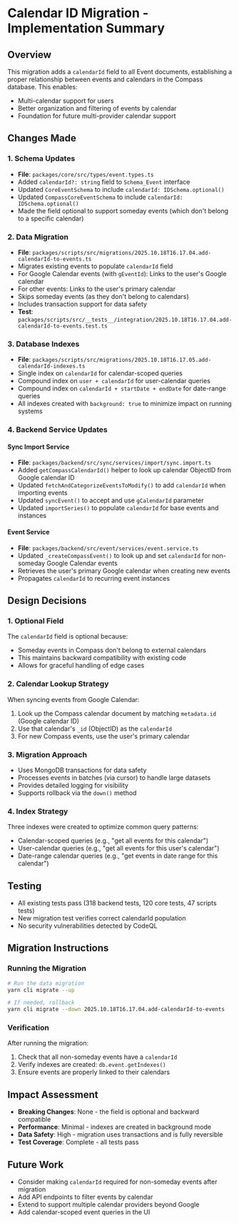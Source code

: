 # Calendar ID Migration - Implementation Summary

## Overview

This migration adds a `calendarId` field to all Event documents, establishing a proper relationship between events and calendars in the Compass database. This enables:

- Multi-calendar support for users
- Better organization and filtering of events by calendar
- Foundation for future multi-provider calendar support

## Changes Made

### 1. Schema Updates

- **File**: `packages/core/src/types/event.types.ts`
- Added `calendarId?: string` field to `Schema_Event` interface
- Updated `CoreEventSchema` to include `calendarId: IDSchema.optional()`
- Updated `CompassCoreEventSchema` to include `calendarId: IDSchema.optional()`
- Made the field optional to support someday events (which don't belong to a specific calendar)

### 2. Data Migration

- **File**: `packages/scripts/src/migrations/2025.10.18T16.17.04.add-calendarId-to-events.ts`
- Migrates existing events to populate `calendarId` field
- For Google Calendar events (with `gEventId`): Links to the user's Google calendar
- For other events: Links to the user's primary calendar
- Skips someday events (as they don't belong to calendars)
- Includes transaction support for data safety
- **Test**: `packages/scripts/src/__tests__/integration/2025.10.18T16.17.04.add-calendarId-to-events.test.ts`

### 3. Database Indexes

- **File**: `packages/scripts/src/migrations/2025.10.18T16.17.05.add-calendarId-indexes.ts`
- Single index on `calendarId` for calendar-scoped queries
- Compound index on `user + calendarId` for user-calendar queries
- Compound index on `calendarId + startDate + endDate` for date-range queries
- All indexes created with `background: true` to minimize impact on running systems

### 4. Backend Service Updates

#### Sync Import Service

- **File**: `packages/backend/src/sync/services/import/sync.import.ts`
- Added `getCompassCalendarId()` helper to look up calendar ObjectID from Google calendar ID
- Updated `fetchAndCategorizeEventsToModify()` to add `calendarId` when importing events
- Updated `syncEvent()` to accept and use `gCalendarId` parameter
- Updated `importSeries()` to populate `calendarId` for base events and instances

#### Event Service

- **File**: `packages/backend/src/event/services/event.service.ts`
- Updated `_createCompassEvent()` to look up and set `calendarId` for non-someday Google Calendar events
- Retrieves the user's primary Google calendar when creating new events
- Propagates `calendarId` to recurring event instances

## Design Decisions

### 1. Optional Field

The `calendarId` field is optional because:

- Someday events in Compass don't belong to external calendars
- This maintains backward compatibility with existing code
- Allows for graceful handling of edge cases

### 2. Calendar Lookup Strategy

When syncing events from Google Calendar:

1. Look up the Compass calendar document by matching `metadata.id` (Google calendar ID)
2. Use that calendar's `_id` (ObjectID) as the `calendarId`
3. For new Compass events, use the user's primary calendar

### 3. Migration Approach

- Uses MongoDB transactions for data safety
- Processes events in batches (via cursor) to handle large datasets
- Provides detailed logging for visibility
- Supports rollback via the `down()` method

### 4. Index Strategy

Three indexes were created to optimize common query patterns:

- Calendar-scoped queries (e.g., "get all events for this calendar")
- User-calendar queries (e.g., "get all events for this user's calendar")
- Date-range calendar queries (e.g., "get events in date range for this calendar")

## Testing

- All existing tests pass (318 backend tests, 120 core tests, 47 scripts tests)
- New migration test verifies correct calendarId population
- No security vulnerabilities detected by CodeQL

## Migration Instructions

### Running the Migration

```bash
# Run the data migration
yarn cli migrate --up

# If needed, rollback
yarn cli migrate --down 2025.10.18T16.17.04.add-calendarId-to-events
```

### Verification

After running the migration:

1. Check that all non-someday events have a `calendarId`
2. Verify indexes are created: `db.event.getIndexes()`
3. Ensure events are properly linked to their calendars

## Impact Assessment

- **Breaking Changes**: None - the field is optional and backward compatible
- **Performance**: Minimal - indexes are created in background mode
- **Data Safety**: High - migration uses transactions and is fully reversible
- **Test Coverage**: Complete - all tests pass

## Future Work

- Consider making `calendarId` required for non-someday events after migration
- Add API endpoints to filter events by calendar
- Extend to support multiple calendar providers beyond Google
- Add calendar-scoped event queries in the UI
